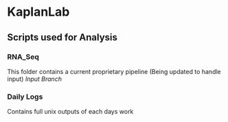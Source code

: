 # KaplanLab

## Scripts used for Analysis 
### RNA_Seq
This folder contains a current proprietary pipeline (Being updated to handle input) *Input Branch*

### Daily Logs
Contains full unix outputs of each days work
